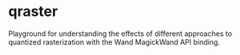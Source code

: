 # qraster
Playground for understanding the effects of different approaches to quantized rasterization with the Wand MagickWand API binding.
